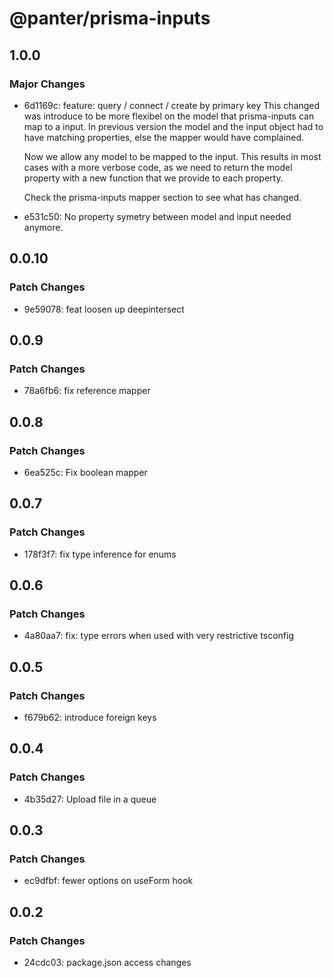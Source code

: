 # @panter/prisma-inputs

## 1.0.0

### Major Changes

- 6d1169c: feature: query / connect / create by primary key
  This changed was introduce to be more flexibel on the
  model that prisma-inputs can map to a input. In previous
  version the model and the input object had to have matching
  properties, else the mapper would have complained.

  Now we allow any model to be mapped to the input.
  This results in most cases with a more verbose code,
  as we need to return the model property with a new function
  that we provide to each property.

  Check the prisma-inputs mapper section to see what has changed.

- e531c50: No property symetry between model and input needed anymore.

## 0.0.10

### Patch Changes

- 9e59078: feat loosen up deepintersect

## 0.0.9

### Patch Changes

- 78a6fb6: fix reference mapper

## 0.0.8

### Patch Changes

- 6ea525c: Fix boolean mapper

## 0.0.7

### Patch Changes

- 178f3f7: fix type inference for enums

## 0.0.6

### Patch Changes

- 4a80aa7: fix: type errors when used with very restrictive tsconfig

## 0.0.5

### Patch Changes

- f679b62: introduce foreign keys

## 0.0.4

### Patch Changes

- 4b35d27: Upload file in a queue

## 0.0.3

### Patch Changes

- ec9dfbf: fewer options on useForm hook

## 0.0.2

### Patch Changes

- 24cdc03: package.json access changes
